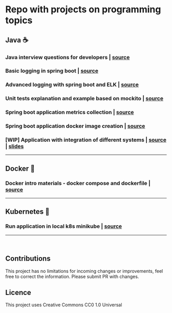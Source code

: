 # Repo with projects on programming topics

## Java :coffee:
### Java interview questions for developers | [source](java/interview-questions/)
### Basic logging in spring boot | [source](java/logs/)
### Advanced logging with spring boot and ELK | [source](java/advanced-logging/)
### Unit tests explanation and example based on mockito | [source](java/unit-tests/)
### Spring boot application metrics collection | [source](java/spring-metrics/)
### Spring boot application docker image creation | [source](java/minimum-image/)
### [WIP] Application with integration of different systems | [source](java/integrations/) | [slides](java/integrations/materials/)

---
## Docker :whale:
### Docker intro materials - docker compose and dockerfile | [source](docker/docker-intro/)

---

## Kubernetes :octopus:
### Run application in local k8s minikube | [source](k8s/minikube-demo/)


---
<br/>

## Contributions
This project has no limitations for incoming changes or improvements, feel free to correct the information. Please submit PR with changes.

## Licence
This project uses Creative Commons CC0 1.0 Universal
